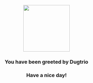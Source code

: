 <p align="center">
    <img src="https://raw.githubusercontent.com/PokeAPI/sprites/master/sprites/pokemon/51.png" width="150" height="150">
</p>
<h3 align="center">You have been greeted by  <b>Dugtrio</b></h3>
<h3 align="center">Have a nice day!</h3>

